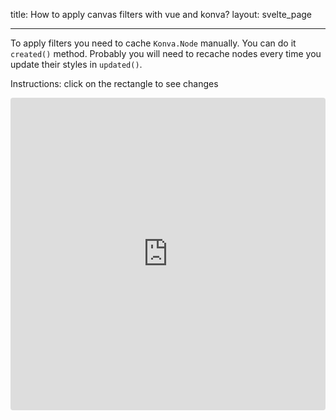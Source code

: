 title: How to apply canvas filters with vue and konva?
layout: svelte_page

---

To apply filters you need to cache `Konva.Node` manually. You can do it `created()` method.
Probably you will need to recache nodes every time you update their styles in `updated()`.

Instructions: click on the rectangle to see changes

<iframe src="https://codesandbox.io/embed/github/konvajs/site/tree/master/svelte-demos/filters?hidenavigation=1&view=split&fontsize=10&module=/App.svelte" style="width:100%; height:500px; border:0; border-radius: 4px; overflow:hidden;" sandbox="allow-modals allow-forms allow-popups allow-scripts allow-same-origin"></iframe>
